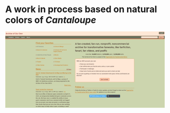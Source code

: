 # A work in process based on natural colors of *Cantaloupe*


![cantaloupe skin preview](./cantaloupe.png)